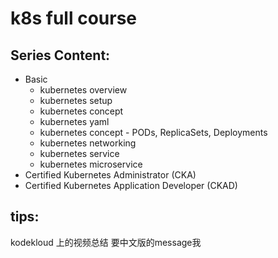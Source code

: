 # k8s full course

## Series Content:
- Basic
    - kubernetes overview
    - kubernetes setup
    - kubernetes concept
    - kubernetes yaml
    - kubernetes concept - PODs, ReplicaSets, Deployments
    - kubernetes networking
    - kubernetes service
    - kubernetes microservice
- Certified Kubernetes Administrator (CKA)
- Certified Kubernetes Application Developer (CKAD)


## tips:
  kodekloud 上的视频总结 要中文版的message我 
